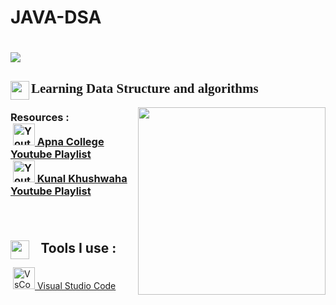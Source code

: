# JAVA-DSA


<h1><img src = "https://github.com/driptanil/DSA-Data-Structures-Algorithms/raw/main/readme/back.png"></h1>

<h2><img src="https://media.giphy.com/media/iY8CRBdQXODJSCERIr/giphy.gif" width="30px" align="left"><font face = algerian>Learning Data Structure and algorithms</font></h2>



<img align="right" src = "https://media1.giphy.com/media/bJ4TVNYNUympPgcpem/200w.webp?cid=ecf05e47ft5s13gl1gdj7k79kv1i017whtnjzxmtnngbhlnn&rid=200w.webp&ct=g" width =300px >



<p ><h3>Resources : </font>
<br>
<img>
				<a href="https://youtube.com/playlist?list=PLfqMhTWNBTe3LtFWcvwpqTkUSlB32kJop"><img src="https://upload.wikimedia.org/wikipedia/commons/thumb/0/09/YouTube_full-color_icon_%282017%29.svg/2560px-YouTube_full-color_icon_%282017%29.svg.png" alt="Youtube" width="35"/> Apna College Youtube Playlist </a>
				<br>
				<img>
				<a href="https://www.youtube.com/playlist?list=PL9gnSGHSqcnr_DxHsP7AW9ftq0AtAyYqJ"><img src="https://upload.wikimedia.org/wikipedia/commons/thumb/0/09/YouTube_full-color_icon_%282017%29.svg/2560px-YouTube_full-color_icon_%282017%29.svg.png" alt="Youtube" width="35"/> Kunal Khushwaha Youtube Playlist </a>
				<br><br><br>
				
		
<h2><img src="https://c.tenor.com/ePTe6kEJ1oEAAAAM/hammer.gif" width="30" align="left">⠀Tools  I use :</h2>


<p >
				<img >
				<a href="https://code.visualstudio.com/"><img src="https://upload.wikimedia.org/wikipedia/commons/thumb/9/9a/Visual_Studio_Code_1.35_icon.svg/2048px-Visual_Studio_Code_1.35_icon.svg.png" alt="VsCode" width="35"/>   Visual Studio Code</a>
			</p>
